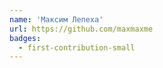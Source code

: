 ```yaml
---
name: 'Максим Лепеха'
url: https://github.com/maxmaxme
badges:
  - first-contribution-small
---
```

